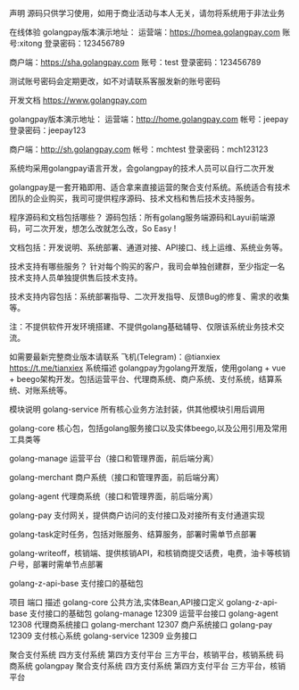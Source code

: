 声明
源码只供学习使用，如用于商业活动与本人无关，请勿将系统用于非法业务

在线体验
golangpay版本演示地址：
运营端：https://homea.golangpay.com 账号:xitong 登录密码：123456789

商户端：https://sha.golangpay.com 账号：test 登录密码：123456789 


测试账号密码会定期更改，如不对请联系客服发新的账号密码

开发文档
https://www.golangpay.com

golangpay版本演示地址：
运营端：http://home.golangpay.com 帐号：jeepay 登录密码：jeepay123

商户端：http://sh.golangpay.com 帐号：mchtest 登录密码：mch123123

系统均采用golangpay语言开发，会golangpay的技术人员可以自行二次开发

golangpay是一套开箱即用、适合拿来直接运营的聚合支付系统。系统适合有技术团队的企业购买，我司可提供程序源码、技术文档和售后技术支持服务。

程序源码和文档包括哪些？ 源码包括：所有golang服务端源码和Layui前端源码，可二次开发，想怎么改就怎么改，So Easy !

文档包括：开发说明、系统部署、通道对接、API接口、线上运维、系统业务等。

技术支持有哪些服务？
针对每个购买的客户，我司会单独创建群，至少指定一名技术支持人员单独提供售后技术支持。

技术支持内容包括：系统部署指导、二次开发指导、反馈Bug的修复、需求的收集等。

注：不提供软件开发环境搭建、不提供golang基础辅导、仅限该系统业务技术交流。

如需要最新完整商业版本请联系 飞机(Telegram)：@tianxiex https://t.me/tianxiex
系统描述
golangpay为golang开发版，使用golang + vue + beego架构开发。包括运营平台、代理商系统、商户系统、支付系统，结算系统、对账系统等。

模块说明
golang-service 所有核心业务方法封装，供其他模块引用后调用

golang-core 核心包，包括golang服务接口以及实体beego,以及公用引用及常用工具类等

golang-manage 运营平台（接口和管理界面，前后端分离）

golang-merchant 商户系统（接口和管理界面，前后端分离）

golang-agent 代理商系统（接口和管理界面，前后端分离）

golang-pay 支付网关，提供商户访问的支付接口及对接所有支付通道实现

golang-task定时任务，包括对账服务、结算服务，部署时需单节点部署

golang-writeoff，核销端、提供核销API，和核销商提交话费，电费，油卡等核销户号，部署时需单节点部署

golang-z-api-base 支付接口的基础包

项目	端口	描述
golang-core		公共方法,实体Bean,API接口定义
golang-z-api-base		支付接口的基础包
golang-manage	12309	运营平台接口
golang-agent	12308	代理商系统接口
golang-merchant	12307	商户系统接口
golang-pay	12309	支付核心系统
golang-service	12309	业务接口

聚合支付系统 四方支付系统 第四方支付平台 三方平台，核销平台，核销系统 码商系统 golangpay 聚合支付系统 四方支付系统 第四方支付平台 三方平台，核销平台
